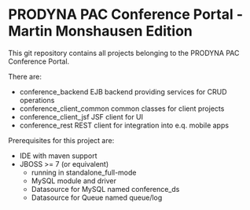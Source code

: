 PRODYNA PAC Conference Portal - Martin Monshausen Edition
==========================================================

This git repository contains all projects belonging to the PRODYNA PAC Conference Portal.

There are:
* conference_backend
  EJB backend providing services for CRUD operations
* conference_client_common
  common classes for client projects
* conference_client_jsf
  JSF client for UI
* conference_rest
  REST client for integration into e.q. mobile apps

Prerequisites for this project are:
* IDE with maven support
* JBOSS >= 7 (or equivalent)
  * running in standalone_full-mode
  * MySQL module and driver
  * Datasource for MySQL named conference_ds
  * Datasource for Queue named queue/log
